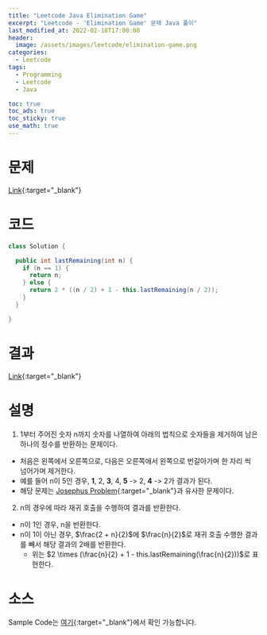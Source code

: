```yaml
---
title: "Leetcode Java Elimination Game"
excerpt: "Leetcode - 'Elimination Game' 문제 Java 풀이"
last_modified_at: 2022-02-18T17:00:00
header:
  image: /assets/images/leetcode/elimination-game.png
categories:
  - Leetcode
tags:
  - Programming
  - Leetcode
  - Java

toc: true
toc_ads: true
toc_sticky: true
use_math: true
---
```

# 문제
[Link](https://leetcode.com/problems/elimination-game/){:target="_blank"}

# 코드
```java
class Solution {

  public int lastRemaining(int n) {
    if (n == 1) {
      return n;
    } else {
      return 2 * ((n / 2) + 1 - this.lastRemaining(n / 2));
    }
  }

}
```

# 결과
[Link](https://leetcode.com/submissions/detail/643748283/){:target="_blank"}

# 설명
1. 1부터 주어진 숫자 n까지 숫자를 나열하여 아래의 법칙으로 숫자들을 제거하여 남은 하나의 정수를 반환하는 문제이다.
- 처음은 왼쪽에서 오른쪽으로, 다음은 오른쪽에서 왼쪽으로 번갈아가며 한 자리 씩 넘어가며 제거한다.
- 예를 들어 n이 5인 경우, <b>1</b>, 2, <b>3</b>, 4, <b>5</b> -> 2, <b>4</b> -> 2가 결과가 된다.
- 해당 문제는 [Josephus Problem](https://en.wikipedia.org/wiki/Josephus_problem){:target="_blank"}과 유사한 문제이다.

2. n의 경우에 따라 재귀 호출을 수행하여 결과를 반환한다.
- n이 1인 경우, n을 반환한다.
- n이 1이 아닌 경우, $\frac{2 + n}{2}$에 $\frac{n}{2}$로 재귀 호출 수행한 결과를 빼서 해당 결과의 2배를 반환한다.
  - 위는 $2 \times (\frac{n}{2} + 1 - this.lastRemaining(\frac{n}{2}))$로 표현한다.

# 소스
Sample Code는 [여기](https://github.com/GracefulSoul/leetcode/blob/master/src/main/java/gracefulsoul/problems/EliminationGame.java){:target="_blank"}에서 확인 가능합니다.